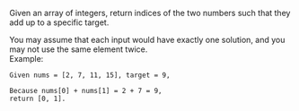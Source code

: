 Given an array of integers, return indices of the two numbers such that they add up to a specific target.

You may assume that each input would have exactly one solution, and you may not use the same element twice.  
Example:
```
Given nums = [2, 7, 11, 15], target = 9,

Because nums[0] + nums[1] = 2 + 7 = 9,
return [0, 1].
```